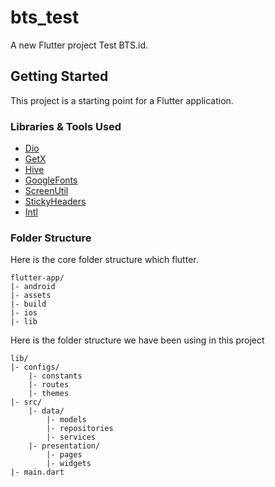 # bts_test

A new Flutter project Test BTS.id.

## Getting Started

This project is a starting point for a Flutter application.

### Libraries & Tools Used

* [Dio](https://github.com/flutterchina/dio)
* [GetX](https://pub.dev/packages/get)
* [Hive](https://pub.dev/packages/hive)
* [GoogleFonts](https://pub.dev/packages/google_fonts)
* [ScreenUtil](https://pub.dev/packages/flutter_screenutil)
* [StickyHeaders](https://pub.dev/packages/sticky_headers)
* [Intl](https://pub.dev/packages/intl)

### Folder Structure
Here is the core folder structure which flutter.

```
flutter-app/
|- android
|- assets
|- build
|- ios
|- lib
```

Here is the folder structure we have been using in this project

```
lib/
|- configs/
    |- constants
    |- routes
    |- themes
|- src/
    |- data/
        |- models
        |- repositories
        |- services
    |- presentation/
        |- pages
        |- widgets
|- main.dart
```
